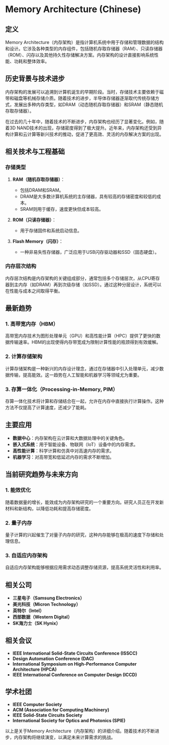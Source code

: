 # Memory Architecture (Chinese)

## 定义

Memory Architecture（内存架构）是指计算机系统中用于存储和管理数据的结构和设计。它涉及各种类型的内存组件，包括随机存取存储器（RAM）、只读存储器（ROM）、闪存以及其他持久性存储解决方案。内存架构的设计直接影响系统性能、功耗和整体效率。

## 历史背景与技术进步

内存架构的发展可以追溯到计算机诞生的早期阶段。当时，存储技术主要依赖于磁带和磁盘等机械存储介质。随着技术的进步，半导体存储器逐渐取代传统存储方式，发展出多种内存类型，如DRAM（动态随机存取存储器）和SRAM（静态随机存取存储器）。

在过去的几十年中，随着技术的不断进步，内存架构也经历了显著变化。例如，随着3D NAND技术的出现，存储密度得到了极大提升。近年来，内存架构还受到异构计算和云计算等新兴技术的推动，促进了更高效、灵活的内存解决方案的出现。

## 相关技术与工程基础

### 存储类型

1. **RAM（随机存取存储器）**：
   - 包括DRAM和SRAM。
   - DRAM是大多数计算机系统的主存储器，具有较高的存储密度和较低的成本。
   - SRAM则用于缓存，速度更快但成本较高。

2. **ROM（只读存储器）**：
   - 用于存储固件和系统启动信息。

3. **Flash Memory（闪存）**：
   - 一种非易失性存储器，广泛应用于USB闪存驱动器和SSD（固态硬盘）。

### 内存层次结构

内存层次结构是内存架构的关键组成部分，通常包括多个存储层次，从CPU寄存器到主内存（如DRAM）再到次级存储（如SSD）。通过这种分层设计，系统可以在性能与成本之间取得平衡。

## 最新趋势

### 1. 高带宽内存（HBM）

高带宽内存技术为图形处理单元（GPU）和高性能计算（HPC）提供了更快的数据传输速率。HBM的出现使得内存带宽成为限制计算性能的瓶颈得到有效缓解。

### 2. 计算存储架构

计算存储架构是一种新兴的内存设计理念，通过在存储器中引入处理单元，减少数据传输，提高能效。这一趋势在人工智能和机器学习等领域尤为重要。

### 3. 存算一体化（Processing-in-Memory, PIM）

存算一体化技术将计算和存储结合在一起，允许在内存中直接执行计算操作。这种方法不仅提高了计算速度，还减少了能耗。

## 主要应用

- **数据中心**：内存架构在云计算和大数据处理中的关键角色。
- **嵌入式系统**：用于智能设备、物联网（IoT）设备中的内存需求。
- **高性能计算**：科学计算和仿真中对高速内存的需求。
- **机器学习**：对高带宽和低延迟内存的需求不断增加。

## 当前研究趋势与未来方向

### 1. 能效优化

随着数据量的增长，能效成为内存架构研究的一个重要方向。研究人员正在开发新材料和新结构，以降低功耗和提高存储密度。

### 2. 量子内存

量子计算的兴起催生了对量子内存的研究，这种内存能够在极高的速度下存储和处理信息。

### 3. 自适应内存架构

自适应内存架构能够根据应用需求动态调整存储资源，提高系统灵活性和利用率。

## 相关公司

- **三星电子（Samsung Electronics）**
- **美光科技（Micron Technology）**
- **英特尔（Intel）**
- **西部数据（Western Digital）**
- **SK海力士（SK Hynix）**

## 相关会议

- **IEEE International Solid-State Circuits Conference (ISSCC)**
- **Design Automation Conference (DAC)**
- **International Symposium on High-Performance Computer Architecture (HPCA)**
- **IEEE International Conference on Computer Design (ICCD)**

## 学术社团

- **IEEE Computer Society**
- **ACM (Association for Computing Machinery)**
- **IEEE Solid-State Circuits Society**
- **International Society for Optics and Photonics (SPIE)**

以上是关于Memory Architecture（内存架构）的详细介绍。随着技术的不断进步，内存架构将继续演变，以满足未来计算需求的挑战。
